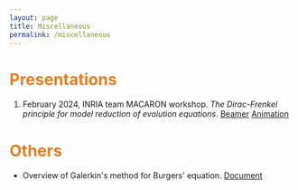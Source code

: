 ```yaml
---
layout: page
title: Miscellaneous
permalink: /miscellaneous
---
```


# <span style="color:#e67e22"> Presentations </span>

1. February 2024, INRIA team MACARON workshop. *The Dirac-Frenkel principle for model reduction of evolution equations*. [Beamer](https://seafile.unistra.fr/f/28df2f00361f44cc88ac/) [Animation](https://seafile.unistra.fr/d/63ff6fa3139e4d2bbdec/)

# <span style="color:#e67e22"> Others </span>

- Overview of Galerkin's method for Burgers' equation. [Document](https://seafile.unistra.fr/f/b72ea8591f65402caed2/)
